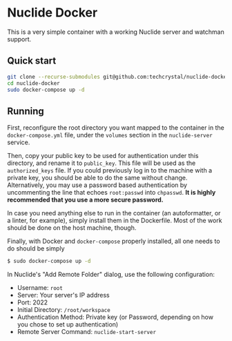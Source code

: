 # Nuclide Docker
This is a very simple container with a working Nuclide server and watchman support.

## Quick start
```bash
git clone --recurse-submodules git@github.com:techcrystal/nuclide-docker.git
cd nuclide-docker
sudo docker-compose up -d
```

## Running
First, reconfigure the root directory you want mapped to the container in the `docker-compose.yml` file, under the `volumes` section in the `nuclide-server` service.

Then, copy your public key to be used for authentication under this directory, and rename it to `public_key`. This file will be used as the `authorized_keys` file. If you could previously log in to the machine with a private key, you should be able to do the same without change. Alternatively, you may use a password based authentication by uncommenting the line that echoes `root:passwd` into `chpasswd`. **It is highly recommended that you use a more secure password.**

In case you need anything else to run in the container (an autoformatter, or a linter, for example), simply install them in the Dockerfile. Most of the work should be done on the host machine, though.

Finally, with Docker and `docker-compose` properly installed, all one needs to do should be simply
```bash
$ sudo docker-compose up -d
```

In Nuclide's "Add Remote Folder" dialog, use the following configuration:
* Username: `root`
* Server: Your server's IP address
* Port: 2022
* Initial Directory: `/root/workspace`
* Authentication Method: Private key (or Password, depending on how you chose to set up authentication)
* Remote Server Command: `nuclide-start-server`
